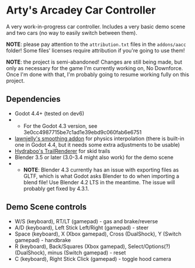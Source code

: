 # Arty's Arcadey Car Controller

A very work-in-progress car controller. Includes a very basic demo scene and
two cars (no way to easily switch between them).

**NOTE**: please pay attention to the `attribution.txt` files in the
`addons/aacc` folder! Some files' licenses require attribution if you're going
to use them!

**NOTE**: the project is semi-abandoned! Changes are still being made, but
only as necessary for the game I'm currently working on, No Downforce. Once
I'm done with that, I'm probably going to resume working fully on this project.

## Dependencies
- Godot 4.4+ (tested on dev6)
- - For the Godot 4.3 version, see 3e0cc4987715be7c1ad1e39ebd9c060fab6e6751
- [lawnjelly's smoothing addon](https://github.com/lawnjelly/smoothing-addon/tree/4.x)
  for physics interpolation (there is built-in one in Godot 4.4, but it needs some
  extra adjustments to be usable)
- [Hydraboo's TrailRenderer](https://github.com/Hyrdaboo/TrailRenderer)
  for skid trails
- Blender 3.5 or later (3.0-3.4 might also work) for the demo scene
- - **NOTE**: Blender 4.3 currently has an issue with exporting files as GLTF,
	which is what Godot asks Blender to do when importing a blend file! Use
	Blender 4.2 LTS in the meantime. The issue will probably get fixed by 4.3.1.

## Demo Scene controls
- W/S (keyboard), RT/LT (gamepad) - gas and brake/reverse
- A/D (keyboard), Left Stick Left/Right (gamepad) - steer
- Space (keyboard), X (Xbox gamepad), Cross (DualShock), Y (Switch gamepad) -
  handbrake
- R (keyboard), Back/Squares (Xbox gamepad), Select/Options(?) (DualShock),
  minus (Switch gamepad) - reset
- C (keyboard), Right Stick Click (gamepad) - toggle hood camera
